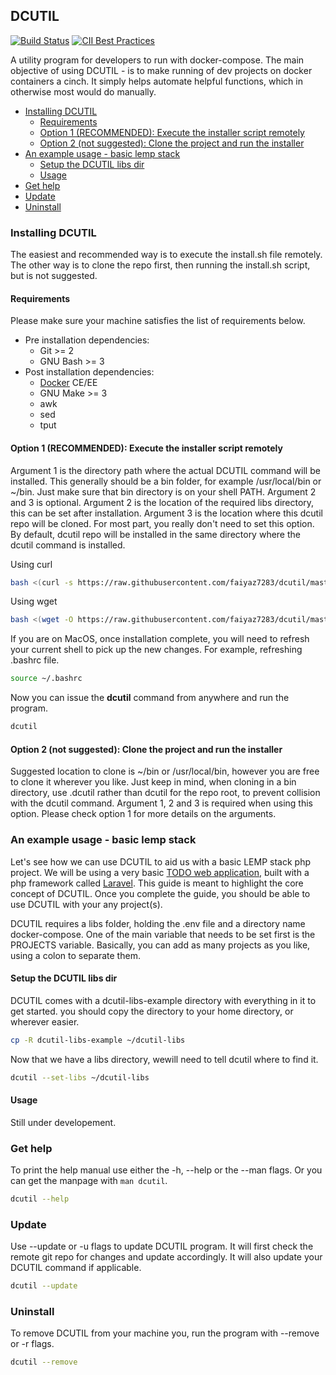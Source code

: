 ## DCUTIL ##
[![Build Status](https://travis-ci.org/faiyaz7283/dcutil.svg?branch=master)](https://travis-ci.org/faiyaz7283/dcutil)
[![CII Best Practices](https://bestpractices.coreinfrastructure.org/projects/1686/badge)](https://bestpractices.coreinfrastructure.org/projects/1686)

A utility program for developers to run with docker-compose. The main objective of using DCUTIL - is to make 
running of dev projects on docker containers a cinch. It simply helps automate helpful functions, which in otherwise 
most would do manually. 

- [Installing DCUTIL](#installing-dcutil)
    - [Requirements](#requirements)
    - [Option 1 (RECOMMENDED): Execute the installer script remotely](#option-1-recommended-execute-the-installer-script-remotely)
    - [Option 2 (not suggested): Clone the project and run the installer](#option-2-not-suggested-clone-the-project-and-run-the-installer)
- [An example usage - basic lemp stack](#an-example-usage---basic-lemp-stack)
    - [Setup the DCUTIL libs dir](#setup-the-dcutil-libs-dir)
    - [Usage](#usage)
- [Get help](#get-help)
- [Update](#update)
- [Uninstall](#uninstall)


### Installing DCUTIL ###

The easiest and recommended way is to execute the install.sh file remotely. The other way is to clone the repo first, 
then running the install.sh script, but is not suggested. 

#### Requirements ####

Please make sure your machine satisfies the list of requirements below. 

- Pre installation dependencies:
    - Git >= 2
    - GNU Bash >= 3
- Post installation dependencies:
    - [Docker](https://docs.docker.com/install) CE/EE
    - GNU Make >= 3
    - awk
    - sed 
    - tput

#### Option 1 (RECOMMENDED): Execute the installer script remotely ####

Argument 1 is the directory path where the actual DCUTIL command will be installed. This generally should be a bin 
folder, for example /usr/local/bin or ~/bin. Just make sure that bin directory is on your shell PATH. Argument 2 and 3 
is optional. Argument 2 is the location of the required libs directory, this can be set after installation. 
Argument 3 is the location where this dcutil repo will be cloned. For most part, you really don't need to set this 
option. By default, dcutil repo will be installed in the same directory where the dcutil command is installed. 

Using curl

```bash
bash <(curl -s https://raw.githubusercontent.com/faiyaz7283/dcutil/master/install.sh) ~/bin
```
Using wget

```bash
bash <(wget -O https://raw.githubusercontent.com/faiyaz7283/dcutil/master/install.sh) ~/bin
```

If you are on MacOS, once installation complete, you will need to refresh your current shell to pick up the new changes. 
For example, refreshing .bashrc file.
        
```bash
source ~/.bashrc
```
    
Now you can issue the **dcutil** command from anywhere and run the program.
     
```bash
dcutil
```  

#### Option 2 (not suggested): Clone the project and run the installer ####

Suggested location to clone is ~/bin or /usr/local/bin, however you are free to clone it wherever you like. Just keep
in mind, when cloning in a bin directory, use .dcutil rather than dcutil for the repo root, to prevent collision with 
the dcutil command. Argument 1, 2 and 3 is required when using this option. Please check option 1 for more details on 
the arguments.

### An example usage - basic lemp stack ###

Let's see how we can use DCUTIL to aid us with a basic LEMP stack php project. We will be using a very basic 
[TODO web application](https://github.com/faiyaz7283/demo_todo), built with a php framework called 
[Laravel](https://laravel.com). This guide is meant to highlight the core concept of DCUTIL. Once you complete the 
guide, you should be able to use DCUTIL with your any project(s). 

DCUTIL requires a libs folder, holding the .env file and a directory name docker-compose. One of the main 
variable that needs to be set first is the PROJECTS variable. Basically, you can add as many projects as you like, using 
a colon to separate them.

#### Setup the DCUTIL libs dir ####

DCUTIL comes with a dcutil-libs-example directory with everything in it to get started. you should copy the directory to
your home directory, or wherever easier. 

```bash
cp -R dcutil-libs-example ~/dcutil-libs
```

Now that we have a libs directory, wewill need to tell dcutil where to find it.

```bash
dcutil --set-libs ~/dcutil-libs
```

#### Usage ####

Still under developement.


### Get help ###

To print the help manual use either the -h, --help or the --man flags. Or you can get the manpage with ```man dcutil```.

```bash
dcutil --help
```

### Update ###

Use --update or -u flags to update DCUTIL program. It will first check the remote git repo for changes and update 
accordingly. It will also update your DCUTIL command if applicable.

```bash
dcutil --update
```

### Uninstall ###

To remove DCUTIL from your machine you, run the program with --remove or -r flags.

```bash
dcutil --remove
```
